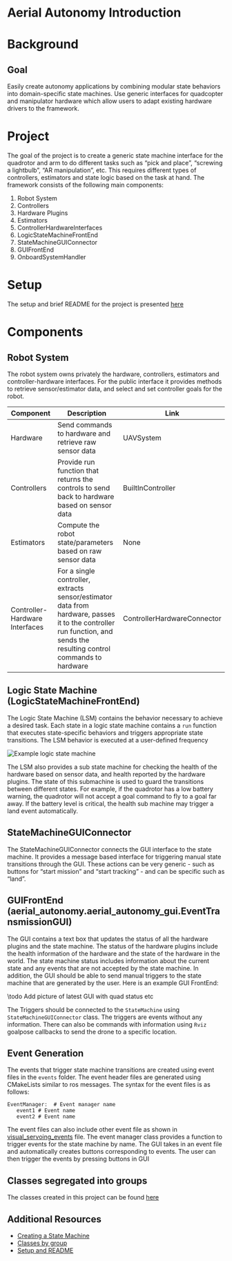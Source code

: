 # Aerial Autonomy Introduction 

# Background
## Goal

Easily create autonomy applications by combining modular state behaviors into domain-specific state machines.  Use generic interfaces for quadcopter and manipulator hardware which allow users to adapt existing hardware drivers to the framework.

# Project

The goal of the project is to create a generic state machine interface for the quadrotor and arm to do different tasks such as “pick and place”, “screwing a lightbulb”, “AR manipulation”, etc. This requires different types of controllers, estimators and state logic based on the task at hand. The framework consists of the following main components:

1. Robot System
  1. Controllers
  2. Hardware Plugins
  3. Estimators
  4. ControllerHardwareInterfaces
2. LogicStateMachineFrontEnd
3. StateMachineGUIConnector
4. GUIFrontEnd
5. OnboardSystemHandler

# Setup
The setup and brief README for the project is presented [here](README.md)

# Components
## Robot System

The robot system owns privately the hardware, controllers, estimators and controller-hardware interfaces. For the public interface it provides methods to retrieve sensor/estimator data, and select and set controller goals for the robot.

| Component                      | Description                                                                                                                                                           |  Link               |
| ------------------------------ | --------------------------------------------------------------------------------------------------------------------------------------------------------------------- | ------------------- |
| Hardware                       | Send commands to hardware and retrieve raw sensor data                                                                                                                | UAVSystem           |
| Controllers                    | Provide run function that returns the controls to send back to hardware based on sensor data                                                                          | BuiltInController   |
| Estimators                     | Compute the robot state/parameters based on raw sensor data                                                                                                           | None                |
| Controller-Hardware Interfaces | For a single controller, extracts sensor/estimator data from hardware, passes it to the controller run function, and sends the resulting control commands to hardware | ControllerHardwareConnector |

## Logic State Machine (LogicStateMachineFrontEnd)

The Logic State Machine (LSM) contains the behavior necessary to achieve a desired task. Each state in a logic state machine contains a `run` function that executes state-specific behaviors and triggers appropriate state transitions.  The LSM behavior is executed at a user-defined frequency

![Example logic state machine](https://www.dropbox.com/s/m07i1fi6vwc67mw/Untitled%20Diagram.png?dl=1)


The LSM also provides a sub state machine for checking the health of the hardware based on sensor data, and health reported by the hardware plugins. The state of this submachine is used to guard the transitions between different states. For example, if the quadrotor has a low battery warning, the quadrotor will not accept a goal command to fly to a goal far away. If the battery level is critical, the health sub machine may trigger a land event automatically.

## StateMachineGUIConnector

The StateMachineGUIConnector connects the GUI interface to the state machine. It provides a message based interface for triggering manual state transitions through the GUI. These actions can be very generic - such as buttons for “start mission” and “start tracking” - and can be specific such as “land”.

## GUIFrontEnd (aerial_autonomy.aerial_autonomy_gui.EventTransmissionGUI)

The GUI contains a text box that updates the status of all the hardware plugins and the state machine. The status of the hardware plugins include the health information of the hardware and the state of the hardware in the world. The state machine status includes information about the current state and any events that are not accepted by the state machine. In addition, the GUI should be able to send manual triggers to the state machine that are generated by the user. Here is an example GUI FrontEnd:

\todo Add picture of latest GUI with quad status etc

The Triggers should be connected to the `StateMachine` using `StateMachineGUIConnector` class.
The triggers are events without any information. There can also be commands with information using `Rviz`  goalpose callbacks to send the drone to a specific location.

##  Event Generation
The events that trigger state machine transitions are created using event files in the `events` folder. The event header files are generated using CMakeLists similar to ros messages. The syntax for the event files is as follows:

    EventManager:  # Event manager name
       event1 # Event name
       event2 # Event name

The event files can also include other event file as shown in [visual_servoing_events](https://github.com/jhu-asco/aerial_autonomy/blob/master/events/visual_servoing_events) file. The event manager class provides a function to trigger events for the state machine by name. The GUI takes in an event file and automatically creates buttons corresponding to events. The user can then trigger the events by pressing buttons in GUI

## Classes segregated into groups

The classes created in this project can be found [here](markdown_scripts/class_groups.md)

## Additional Resources
- [Creating a State Machine](markdown_scripts/creating_state_machine.md)
- [Classes by group](markdown_scripts/class_groups.md)
- [Setup and README](README.md)
